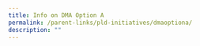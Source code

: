 ```yaml
---
title: Info on DMA Option A
permalink: /parent-links/pld-initiatives/dmaoptiona/
description: ""
---
```



